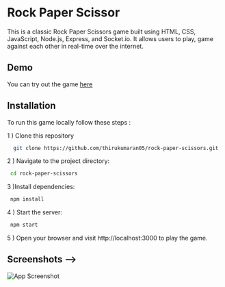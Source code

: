 
# Rock Paper Scissor

This is a classic Rock Paper Scissors game built using HTML, CSS, JavaScript, Node.js, Express, and Socket.io. It allows users to play, game against each other in real-time over the internet.


## Demo

You can try out the game [here](https://rock-paper-scissor-90i2l3mzj-thirukumarans-projects.vercel.app/)


## Installation

To run this game locally follow these steps :

1   ) Clone this repository
```bash
  git clone https://github.com/thirukumaran05/rock-paper-scissors.git
```

2 ) Navigate to the project directory:
```bash
 cd rock-paper-scissors
```

3 )Install dependencies:
```bash
 npm install
```

4 ) Start the server:
```bash
 npm start
```

5 ) Open your browser and visit http://localhost:3000 to play the game.

## Screenshots -->


![App Screenshot](<img width="1421" alt="demo" src="https://github.com/thirukumaran05/Rock-Paper-Scissor/assets/114419114/68f47d6e-ffcc-434f-ae41-539213291fbf">)


